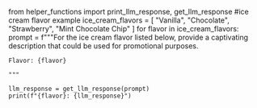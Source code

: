 from helper_functions import print_llm_response, get_llm_response
#ice cream flavor example
ice_cream_flavors = [
    "Vanilla",
    "Chocolate",
    "Strawberry",
    "Mint Chocolate Chip"
]
for flavor in ice_cream_flavors:
    prompt = f"""For the ice cream flavor listed below, 
    provide a captivating description that could be used for promotional purposes.

    Flavor: {flavor}

    """
    
    llm_response = get_llm_response(prompt)
    print(f"{flavor}: {llm_response}")
